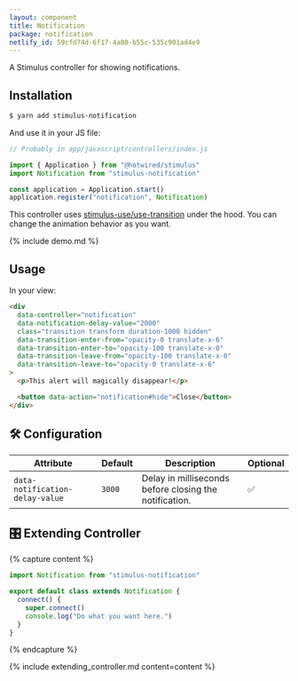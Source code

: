 ```yaml
---
layout: component
title: Notification
package: notification
netlify_id: 59cfd74d-6f17-4a80-b55c-535c901ad4e9
---
```


A Stimulus controller for showing notifications.

## Installation

```bash
$ yarn add stimulus-notification
```

And use it in your JS file:
```js
// Probably in app/javascript/controllers/index.js

import { Application } from "@hotwired/stimulus"
import Notification from "stimulus-notification"

const application = Application.start()
application.register("notification", Notification)
```

This controller uses [stimulus-use/use-transition](https://stimulus-use.github.io/stimulus-use/#/use-transition) under the hood. You can change the animation behavior as you want.

{% include demo.md %}

## Usage

In your view:
```html
<div
  data-controller="notification"
  data-notification-delay-value="2000"
  class="transition transform duration-1000 hidden"
  data-transition-enter-from="opacity-0 translate-x-6"
  data-transition-enter-to="opacity-100 translate-x-0"
  data-transition-leave-from="opacity-100 translate-x-0"
  data-transition-leave-to="opacity-0 translate-x-6"
>
  <p>This alert will magically disappear!</p>

  <button data-action="notification#hide">Close</button>
</div>
```

## 🛠 Configuration

| Attribute | Default | Description | Optional |
| --------- | ------- | ----------- | -------- |
| `data-notification-delay-value` | `3000` | Delay in milliseconds before closing the notification. | ✅ |


## 🎛 Extending Controller

{% capture content %}
```js
import Notification from "stimulus-notification"

export default class extends Notification {
  connect() {
    super.connect()
    console.log("Do what you want here.")
  }
}
```
{% endcapture %}

{% include extending_controller.md content=content %}
